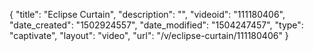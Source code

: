 {
    "title": "Eclipse Curtain",
    "description": "",
    "videoid": "111180406",
    "date_created": "1502924557",
    "date_modified": "1504247457",
    "type": "captivate",
    "layout": "video",
    "url": "\/v\/eclipse-curtain\/111180406"
}